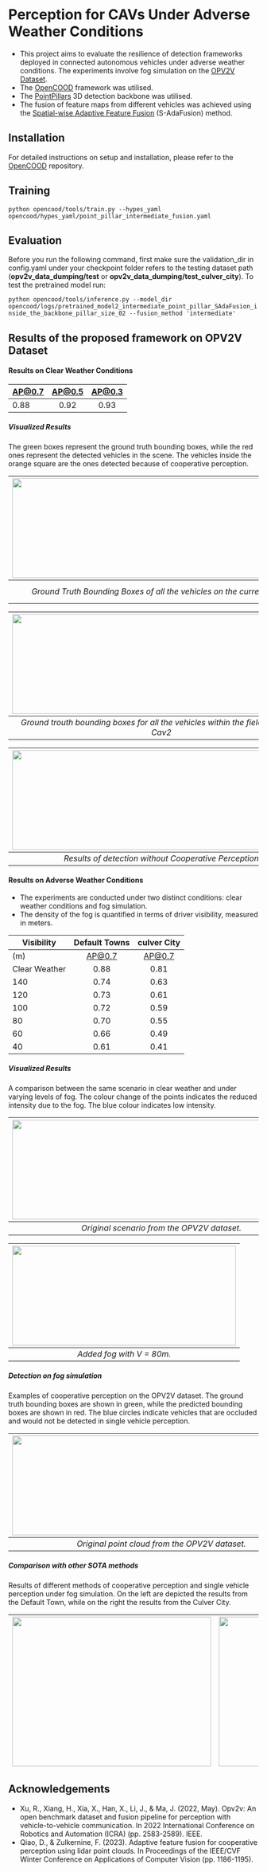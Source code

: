 # Perception for CAVs Under Adverse Weather Conditions

* This project aims to evaluate the resilience of detection frameworks deployed in connected autonomous vehicles under adverse weather conditions. The experiments involve fog simulation on the [OPV2V Dataset](https://mobility-lab.seas.ucla.edu/opv2v/).
* The [OpenCOOD](https://github.com/DerrickXuNu/OpenCOOD) framework was utilised.
* The [PointPillars](https://arxiv.org/abs/1812.05784) 3D detection backbone was utilised.
* The fusion of feature maps from different vehicles was achieved using the [Spatial-wise Adaptive Feature Fusion](https://arxiv.org/abs/2208.00116) (S-AdaFusion) method.

## Installation
For detailed instructions on setup and installation, please refer to the [OpenCOOD](https://github.com/DerrickXuNu/OpenCOOD) repository.

## Training 
`python opencood/tools/train.py --hypes_yaml opencood/hypes_yaml/point_pillar_intermediate_fusion.yaml` 

## Evaluation 
Before you run the following command, first make sure the validation_dir in config.yaml under your checkpoint folder refers to the testing dataset path (**opv2v_data_dumping/test** or **opv2v_data_dumping/test_culver_city**). To test the pretrained model run:  

```python opencood/tools/inference.py --model_dir opencood/logs/pretrained_model2_intermediate_point_pillar_SAdaFusion_inside_the_backbone_pillar_size_02 --fusion_method 'intermediate'```


## Results of the proposed framework on OPV2V Dataset

#### Results on Clear Weather Conditions
| AP@0.7  | AP@0.5  | AP@0.3  |
| ------- |:-------:|:-------:|
|  0.88   |  0.92   |  0.93   |

 ##### Visualized Results
 The green boxes represent the ground truth bounding boxes, while the red ones represent the detected vehicles in the scene. The vehicles inside the orange square are the ones detected because of cooperative perception.
 
|<img src="https://github.com/vvrgroup/TsakmakopoulouThesis/blob/main/images/GroudTruthBoundingBoxes.png" width="600" height="200">| <img src="https://github.com/vvrgroup/TsakmakopoulouThesis/blob/main/images/cav1_ego.png" width="600" height="200">|
|:--:|:--:|
| *Ground Truth Bounding Boxes of all the vehicles on the current scene* |*Ground trouth bounding boxes for all the vehicles within the field of view of Cav1*|

|<img src="https://github.com/vvrgroup/TsakmakopoulouThesis/blob/main/images/cav2.png" width="600" height="200">| <img src="https://github.com/vvrgroup/TsakmakopoulouThesis/blob/main/images/cav3.png" width="600" height="200">|
|:--:|:--:|
| *Ground trouth bounding boxes for all the vehicles within the field of view of Cav2* |*Ground Trouth Bounding Boxes of all the vehicles within the field of view of Cav3*|

|<img src="https://github.com/vvrgroup/TsakmakopoulouThesis/blob/main/images/NoFusion.png" width="600" height="200">| <img src="https://github.com/vvrgroup/TsakmakopoulouThesis/blob/main/images/NotedDetectedVehicles.png" width="600" height="200">|
|:--:|:--:|
| *Results of detection without Cooperative Perception* |*Results of detection with Cooperative Perception*|

#### Results on Adverse Weather Conditions
* The experiments are conducted under two distinct conditions: clear weather conditions and fog simulation. 
* The density of the fog is quantified in terms of driver visibility, measured in meters. 

| Visibility    |Default Towns |  culver City |
| ------------- |:------------:|:------------:|
|     (m)      |    AP@0.7    |    AP@0.7    |
| Clear Weather |    0.88      |    0.81      |
|      140      |    0.74      |    0.63      |
|      120      |    0.73      |    0.61      |
|      100      |    0.72      |    0.59      |
|      80       |    0.70      |    0.55      |
|      60       |    0.66      |    0.49      |
|      40       |    0.61      |    0.41      |

##### Visualized Results
A comparison between the same scenario in clear weather and under varying levels of fog. The colour change of the points indicates the reduced intensity due to the fog. The blue colour indicates low intensity.

|<img src="https://github.com/vvrgroup/TsakmakopoulouThesis/blob/main/images/Original.png" width="600" height="200">| <img src="https://github.com/vvrgroup/TsakmakopoulouThesis/blob/main/images/vis_120.png" width="600" height="200">|
|:--:|:--:|
| *Original scenario from the OPV2V dataset.* |*Added fog with V = 120m.*|

|<img src="https://github.com/vvrgroup/TsakmakopoulouThesis/blob/main/images/vis_80.png" width="450" height="200">| 
|:--:|
| *Added fog with V = 80m.* |


##### Detection on fog simulation

Examples of cooperative perception on the OPV2V dataset. The ground truth bounding boxes are shown in green, while the predicted bounding boxes are shown in red. The blue circles indicate vehicles that are occluded and would not be detected in single vehicle perception.

|<img src="https://github.com/vvrgroup/TsakmakopoulouThesis/blob/main/images/og__.png" width="600" height="200">| <img src="https://github.com/vvrgroup/TsakmakopoulouThesis/blob/main/images/vis60.png" width="600" height="200">|
|:--:|:--:|
| *Original point cloud from the OPV2V dataset.* |*Detected vehicles in fog with V = 60m.*|


##### Comparison with other SOTA methods
Results of different methods of cooperative perception and single vehicle perception under fog simulation. On the left are depicted the results from the Default Town, while on the right the results from the Culver City.

|<img src="https://github.com/vvrgroup/TsakmakopoulouThesis/blob/main/images/default_towns_new.png" width="400" height="300">| <img src="https://github.com/vvrgroup/TsakmakopoulouThesis/blob/main/images/culver_city_new.png" width="400" height="300">|
|:--:|:--:|



## Acknowledgements
* Xu, R., Xiang, H., Xia, X., Han, X., Li, J., & Ma, J. (2022, May). Opv2v: An open benchmark dataset and fusion pipeline for perception with vehicle-to-vehicle communication. In 2022 International Conference on Robotics and Automation (ICRA) (pp. 2583-2589). IEEE.
* Qiao, D., & Zulkernine, F. (2023). Adaptive feature fusion for cooperative perception using lidar point clouds. In Proceedings of the IEEE/CVF Winter Conference on Applications of Computer Vision (pp. 1186-1195).
